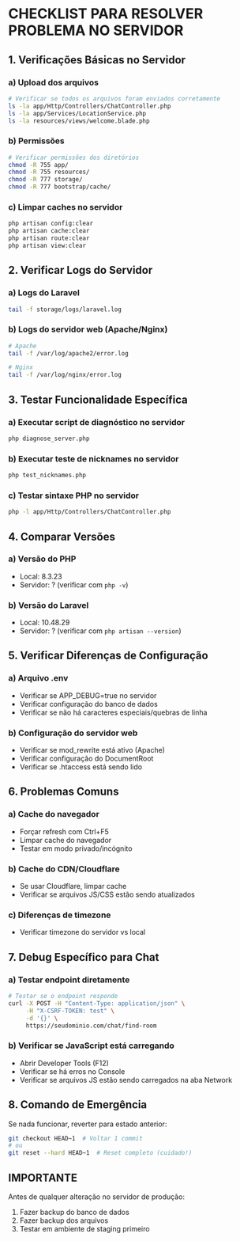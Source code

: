# CHECKLIST PARA RESOLVER PROBLEMA NO SERVIDOR

## 1. Verificações Básicas no Servidor

### a) Upload dos arquivos
```bash
# Verificar se todos os arquivos foram enviados corretamente
ls -la app/Http/Controllers/ChatController.php
ls -la app/Services/LocationService.php  
ls -la resources/views/welcome.blade.php
```

### b) Permissões
```bash
# Verificar permissões dos diretórios
chmod -R 755 app/
chmod -R 755 resources/
chmod -R 777 storage/
chmod -R 777 bootstrap/cache/
```

### c) Limpar caches no servidor
```bash
php artisan config:clear
php artisan cache:clear
php artisan route:clear
php artisan view:clear
```

## 2. Verificar Logs do Servidor

### a) Logs do Laravel
```bash
tail -f storage/logs/laravel.log
```

### b) Logs do servidor web (Apache/Nginx)
```bash
# Apache
tail -f /var/log/apache2/error.log

# Nginx  
tail -f /var/log/nginx/error.log
```

## 3. Testar Funcionalidade Específica

### a) Executar script de diagnóstico no servidor
```bash
php diagnose_server.php
```

### b) Executar teste de nicknames no servidor  
```bash
php test_nicknames.php
```

### c) Testar sintaxe PHP no servidor
```bash
php -l app/Http/Controllers/ChatController.php
```

## 4. Comparar Versões

### a) Versão do PHP
- Local: 8.3.23
- Servidor: ? (verificar com `php -v`)

### b) Versão do Laravel
- Local: 10.48.29
- Servidor: ? (verificar com `php artisan --version`)

## 5. Verificar Diferenças de Configuração

### a) Arquivo .env
- Verificar se APP_DEBUG=true no servidor
- Verificar configuração do banco de dados
- Verificar se não há caracteres especiais/quebras de linha

### b) Configuração do servidor web
- Verificar se mod_rewrite está ativo (Apache)
- Verificar configuração do DocumentRoot
- Verificar se .htaccess está sendo lido

## 6. Problemas Comuns

### a) Cache do navegador
- Forçar refresh com Ctrl+F5
- Limpar cache do navegador
- Testar em modo privado/incógnito

### b) Cache do CDN/Cloudflare
- Se usar Cloudflare, limpar cache
- Verificar se arquivos JS/CSS estão sendo atualizados

### c) Diferenças de timezone
- Verificar timezone do servidor vs local

## 7. Debug Específico para Chat

### a) Testar endpoint diretamente
```bash
# Testar se o endpoint responde
curl -X POST -H "Content-Type: application/json" \
     -H "X-CSRF-TOKEN: test" \
     -d '{}' \
     https://seudominio.com/chat/find-room
```

### b) Verificar se JavaScript está carregando
- Abrir Developer Tools (F12)
- Verificar se há erros no Console
- Verificar se arquivos JS estão sendo carregados na aba Network

## 8. Comando de Emergência

Se nada funcionar, reverter para estado anterior:
```bash
git checkout HEAD~1  # Voltar 1 commit
# ou
git reset --hard HEAD~1  # Reset completo (cuidado!)
```

## IMPORTANTE
Antes de qualquer alteração no servidor de produção:
1. Fazer backup do banco de dados
2. Fazer backup dos arquivos
3. Testar em ambiente de staging primeiro

